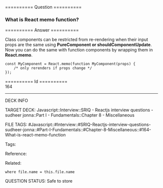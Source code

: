 ========== Question ==========  

### What is React memo function?  

========== Answer ==========  

Class components can be restricted from re-rendering when their input props are the same using **PureComponent or shouldComponentUpdate**. Now you can do the same with function components by wrapping them in **React.memo**.

<!-- codeblock-start -->
<pre><code class="hljs language-jsx"><span class="hljs-keyword">const</span> <span class="hljs-title class_">MyComponent</span> = <span class="hljs-title class_">React</span>.<span class="hljs-title function_">memo</span>(<span class="hljs-keyword">function</span> <span class="hljs-title function_">MyComponent</span>(<span class="hljs-params">props</span>) {
    <span class="hljs-comment">/* only rerenders if props change */</span>
});
</code></pre>
<!-- codeblock-end -->

========== Id ==========  
164

---

DECK INFO

TARGET DECK: Javascript::Interview::SRIQ - Reactjs interview questions - sudheer jonna::Part I - Fundamentals::Chapter 8 - Miscellaneous

FILE TAGS: #Javascript::#Interview::#SRIQ-Reactjs-interview-questions-sudheer-jonna::#Part-I-Fundamentals::#Chapter-8-Miscellaneous::#164-What-is-react-memo-function

Tags:

Reference:

Related:

```dataview
where file.name = this.file.name
```
QUESTION STATUS: Safe to store
